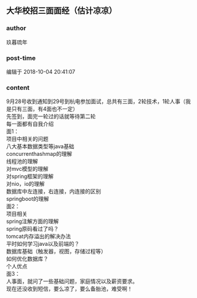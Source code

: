 ## 大华校招三面面经（估计凉凉）
### author 
玖暮琉年
### post-time 

编辑于  2018-10-04 20:41:07
### content 
<div class="post-topic-des nc-post-content">
 <div>
  9月28号收到通知到29号到杭电参加面试，总共有三面，2轮技术，1轮人事（我是只有三面，有4面也不一定）
 </div>
 <div>
  先签到，面完一轮过的话就等待第二轮
 </div>
 <div>
  每一面都有自我介绍
 </div>
 <div>
  面1：
 </div>
 <div>
  项目中相关的问题
 </div>
 <div>
  八大基本数据类型等java基础
 </div>
 <div>
  concurrenthashmap的理解
 </div>
 <div>
  线程池的理解
 </div>
 <div>
  对mvc模型的理解
 </div>
 <div>
  对spring框架的理解
 </div>
 <div>
  对nio，io的理解
 </div>
 <div>
  数据库中左连接，右连接，内连接的区别
 </div>
 <div>
  springboot的理解
 </div>
 <div>
  面2：
 </div>
 <div>
  项目相关
 </div>
 <div>
  spring注解方面的理解
 </div>
 <div>
  spring原码看过了吗？
 </div>
 <div>
  tomcat内存溢出的解决办法
 </div>
 <div>
  平时如何学习java以及前端的？
 </div>
 <div>
  数据库基础（触发器，视图，存储过程等）
 </div>
 <div>
  如何优化数据库？
 </div>
 <div>
  个人优点
 </div>
 <div>
  面3：
 </div>
 <div>
  人事面，就问了一些基础问题，家庭情况以及薪资要求。
 </div>
 <div>
  现在还没收到短信，要么凉了，要么备胎池，难受啊！
 </div>
</div>
